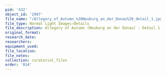 ```yaml
---
pid: '432'
object_id: '2907'
file_name: "/Allegory_of_Autumn_%28Neuburg_an_der_Donau%29_detail_1.jpg"
file_type: Normal Light Images›Details
file_description: Allegory of Autumn (Neuburg an der Donau) - Detail 1
original_format:
research_date:
researchers:
equipment_used:
file_location:
file_notes:
collection: curatorial_files
order: '014'
---
```

